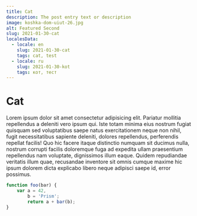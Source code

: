 ```yaml
---
title: Cat
description: The post entry text or description
image: koshka-dom-uiut-26.jpg
alt: Featured Second
slug: 2021-01-30-cat
localesData:
  - locale: en
    slug: 2021-01-30-cat
    tags: cat, test
  - locale: ru
    slug: 2021-01-30-kot
    tags: кот, тест
---
```

# Cat
Lorem ipsum dolor sit amet consectetur adipisicing elit. Pariatur mollitia repellendus a deleniti vero ipsum qui. Iste totam minima eius nostrum fugiat quisquam sed voluptatibus saepe natus exercitationem neque non nihil, fugit necessitatibus sapiente deleniti, dolores repellendus, perferendis repellat facilis! Quo hic facere itaque distinctio numquam sit ducimus nulla, nostrum corrupti facilis doloremque fuga ad expedita ullam praesentium repellendus nam voluptate, dignissimos illum eaque. 
<v-img src="vorobey-el-golubaya.jpg" alt="Index"></v-img>
Quidem repudiandae veritatis illum quae, recusandae inventore sit omnis cumque maxime hic ipsum dolorem dicta explicabo libero neque adipisci saepe id, error possimus.
```javascript
function foo(bar) {
	var a = 42,
		b = 'Prism';
		return a + bar(b); 
}
```